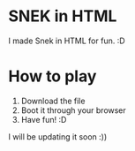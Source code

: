 # SNEK in HTML
I made Snek in HTML for fun. :D

# How to play
1. Download the file
2. Boot it through your browser
3. Have fun! :D

I will be updating it soon :))
